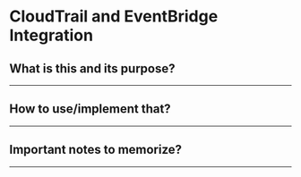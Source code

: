 # CloudTrail and EventBridge Integration

## What is this and its purpose?

---

## How to use/implement that?

---

## Important notes to memorize?

---
